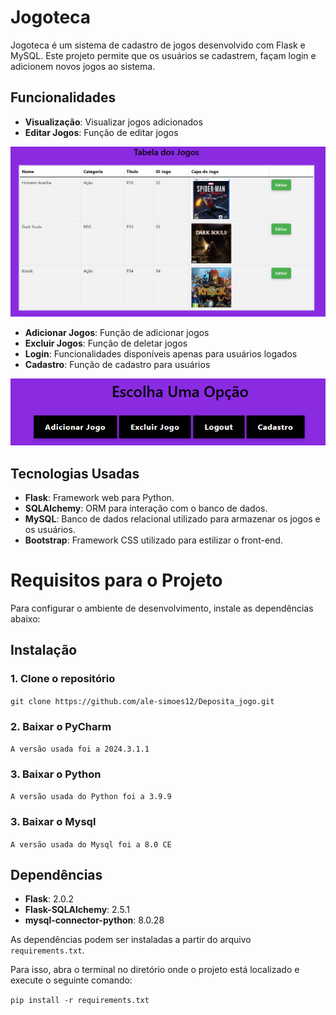 # Jogoteca

Jogoteca é um sistema de cadastro de jogos desenvolvido com Flask e MySQL. Este projeto permite que os usuários se cadastrem, façam login e adicionem novos jogos ao sistema.

## Funcionalidades

- **Visualização**: Visualizar jogos adicionados
- **Editar Jogos**: Função de editar jogos

![img_3.png](img_3.png)

- **Adicionar Jogos**: Função de adicionar jogos
- **Excluir Jogos**: Função de deletar jogos
- **Login**: Funcionalidades disponíveis apenas para usuários logados
- **Cadastro**: Função de cadastro para usuários


![img_2.png](img_2.png)


## Tecnologias Usadas

- **Flask**: Framework web para Python.
- **SQLAlchemy**: ORM para interação com o banco de dados.
- **MySQL**: Banco de dados relacional utilizado para armazenar os jogos e os usuários.
- **Bootstrap**: Framework CSS utilizado para estilizar o front-end.

# Requisitos para o Projeto

Para configurar o ambiente de desenvolvimento, instale as dependências abaixo:



## Instalação

### 1. Clone o repositório
```git clone https://github.com/ale-simoes12/Deposita_jogo.git```



### 2. Baixar o  PyCharm
```A versão usada foi a 2024.3.1.1```



### 3. Baixar o Python

```A versão usada do Python foi a 3.9.9```

### 3. Baixar o Mysql

```A versão usada do Mysql foi a 8.0 CE```
## Dependências

- **Flask**: 2.0.2
- **Flask-SQLAlchemy**: 2.5.1
- **mysql-connector-python**: 8.0.28

As dependências podem ser instaladas a partir do arquivo `requirements.txt`.

Para isso, abra o terminal no diretório onde o projeto está localizado e execute o seguinte comando:


```pip install -r requirements.txt```









